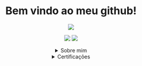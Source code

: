 <h1 align="center">Bem vindo ao meu github!</h1>

<div>
<p align="center"><a href="https://wa.me//:+5567998318445"><img src="https://img.shields.io/badge/-WHATSAPP-white?style=for-the-badge&logo=WhatsApp&logoColor=Green"></a></p>
<p align="center"><a href="https://t.me://@MayconW01"><img src="https://img.shields.io/badge/-TELEGRAM-white?style=for-the-badge&logo=Telegram"></a>
<a href="https://github.com/MaykonDev"><img src="https://img.shields.io/badge/-GITHUB-white?style=for-the-badge&logo=GitHub&logoColor=black"></a></p>
<div>

<details>
  <summary align="center"> Sobre mim</summary>
  <h2 align="center">Sobre mim</h2>
  <i><p align="center">Olá, meu nome é Maycon Wendel, possuo 18 anos de idade e resido em Florianópolis (SC), sou programador Python, linguagem cujo sou autodidata, possuo conhecimento em Assembly Intel Linux x86_64, C, C++, Shell Script e Haskell, também em Pentest, e automações (Web/Desktop). Possuo 4 anos de experiência, nesse tempo, fiz cursos de Redes, Pentest e Hacking, aonde aprendi os conceitos do Hacking Ético. Atualmente estudo Linux na 4Linux!</i></p>
</details>

<details>
<summary align="center">Certificações</summary>
<h2 align="center">Certificados e Certificações</h2>
<li><b>Fundamentos em redes</b> - <i>IBSEC</i>
<li><b>Fundamentos em Informática</b> - <i>IBSEC</i>
<li><b>Introdução ao Pentest</b> - <i>Solyd</i>
</details>
